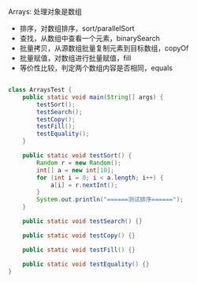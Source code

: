 Arrays: 处理对象是数组

- 排序，对数组排序，sort/parallelSort
- 查找，从数组中查看一个元素，binarySearch
- 批量拷贝，从源数组批量复制元素到目标数组，copyOf
- 批量赋值，对数组进行批量赋值，fill
- 等价性比较，判定两个数组内容是否相同，equals

```java

class ArraysTest {
    public static void main(String[] args) {
        testSort();
        testSearch();
        testCopy();
        testFill();
        testEquality();
    }

    public static void testSort() {
        Random r = new Random();
        int[] a = new int[10];
        for (int i = 0; i < a.length; i++) {
            a[i] = r.nextInt();
        }
        System.out.println("======测试排序======");
    }

    public static void testSearch() {}

    public static void testCopy() {}

    public static void testFill() {}

    public static void testEquality() {}
}

```
